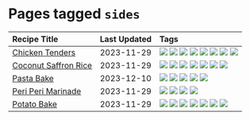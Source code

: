# Pages tagged `sides`

|Recipe Title|Last Updated|Tags
|:---|:---|:---|
|[Chicken Tenders](../recipes/chickentenders.md)|2023-11-29|[![](https://img.shields.io/badge/tag-airfryer-5b6ac0)](../tags/airfryer.md) [![](https://img.shields.io/badge/tag-amazing-e4f90)](../tags/amazing.md) [![](https://img.shields.io/badge/tag-battered-95446)](../tags/battered.md) [![](https://img.shields.io/badge/tag-chicken-4d8aaa)](../tags/chicken.md) [![](https://img.shields.io/badge/tag-crumbed-acbc2f)](../tags/crumbed.md) [![](https://img.shields.io/badge/tag-messy-659a8f)](../tags/messy.md) [![](https://img.shields.io/badge/tag-mine-ad1215)](../tags/mine.md) [![](https://img.shields.io/badge/tag-sides-8a534c)](../tags/sides.md)|
|[Coconut Saffron Rice](../recipes/coconutsaffronrice.md)|2023-11-29|[![](https://img.shields.io/badge/tag-expensive-94b8ca)](../tags/expensive.md) [![](https://img.shields.io/badge/tag-rice-517a72)](../tags/rice.md) [![](https://img.shields.io/badge/tag-sides-8a534c)](../tags/sides.md) [![](https://img.shields.io/badge/tag-stovetop-8f457a)](../tags/stovetop.md) [![](https://img.shields.io/badge/tag-thai-42963a)](../tags/thai.md) [![](https://img.shields.io/badge/tag-vegan-f6b493)](../tags/vegan.md) [![](https://img.shields.io/badge/tag-vegetarian-b7439e)](../tags/vegetarian.md)|
|[Pasta Bake](../recipes/pastabake.md)|2023-12-10|[![](https://img.shields.io/badge/tag-baked-c6d429)](../tags/baked.md) [![](https://img.shields.io/badge/tag-beef-13fda6)](../tags/beef.md) [![](https://img.shields.io/badge/tag-cheesey-c02c21)](../tags/cheesey.md) [![](https://img.shields.io/badge/tag-pasta-3a4f8e)](../tags/pasta.md) [![](https://img.shields.io/badge/tag-sides-8a534c)](../tags/sides.md)|
|[Peri Peri Marinade](../recipes/periperimarinade.md)|2023-11-29|[![](https://img.shields.io/badge/tag-dinner-cb29b)](../tags/dinner.md) [![](https://img.shields.io/badge/tag-portuguese-1fc54)](../tags/portuguese.md) [![](https://img.shields.io/badge/tag-sides-8a534c)](../tags/sides.md) [![](https://img.shields.io/badge/tag-vegan-f6b493)](../tags/vegan.md)|
|[Potato Bake](../recipes/potatobake.md)|2023-11-29|[![](https://img.shields.io/badge/tag-baked-c6d429)](../tags/baked.md) [![](https://img.shields.io/badge/tag-cheesey-c02c21)](../tags/cheesey.md) [![](https://img.shields.io/badge/tag-dairy-062ab)](../tags/dairy.md) [![](https://img.shields.io/badge/tag-potato-32c994)](../tags/potato.md) [![](https://img.shields.io/badge/tag-savoury-e5fa6f)](../tags/savoury.md) [![](https://img.shields.io/badge/tag-sides-8a534c)](../tags/sides.md) [![](https://img.shields.io/badge/tag-vegetarian-b7439e)](../tags/vegetarian.md)|